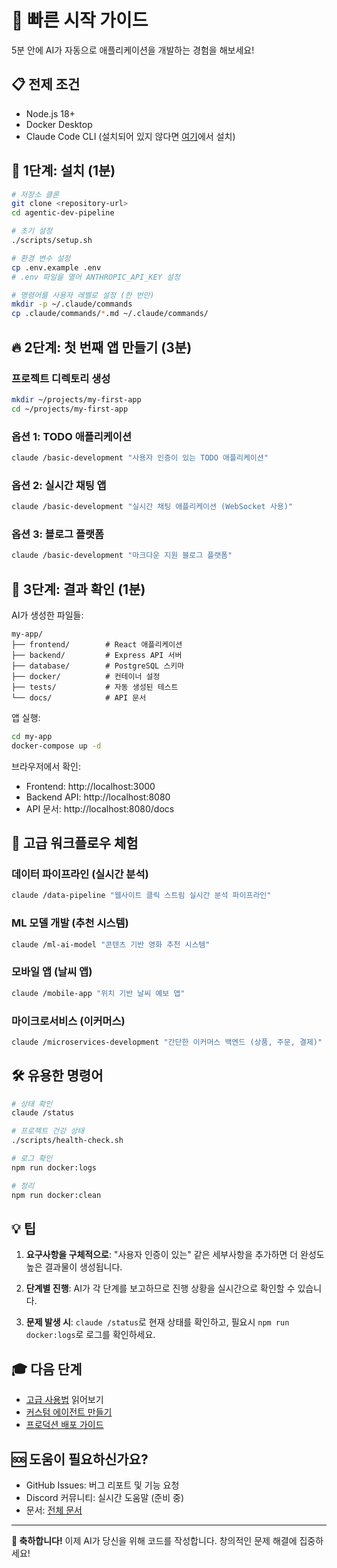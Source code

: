 # 🚀 빠른 시작 가이드

5분 안에 AI가 자동으로 애플리케이션을 개발하는 경험을 해보세요!

## 📋 전제 조건

- Node.js 18+
- Docker Desktop
- Claude Code CLI (설치되어 있지 않다면 [여기](https://docs.anthropic.com/claude-code)에서 설치)

## 🎯 1단계: 설치 (1분)

```bash
# 저장소 클론
git clone <repository-url>
cd agentic-dev-pipeline

# 초기 설정
./scripts/setup.sh

# 환경 변수 설정
cp .env.example .env
# .env 파일을 열어 ANTHROPIC_API_KEY 설정

# 명령어를 사용자 레벨로 설정 (한 번만)
mkdir -p ~/.claude/commands
cp .claude/commands/*.md ~/.claude/commands/
```

## 🔥 2단계: 첫 번째 앱 만들기 (3분)

### 프로젝트 디렉토리 생성
```bash
mkdir ~/projects/my-first-app
cd ~/projects/my-first-app
```

### 옵션 1: TODO 애플리케이션
```bash
claude /basic-development "사용자 인증이 있는 TODO 애플리케이션"
```

### 옵션 2: 실시간 채팅 앱
```bash
claude /basic-development "실시간 채팅 애플리케이션 (WebSocket 사용)"
```

### 옵션 3: 블로그 플랫폼
```bash
claude /basic-development "마크다운 지원 블로그 플랫폼"
```

## 🎉 3단계: 결과 확인 (1분)

AI가 생성한 파일들:
```
my-app/
├── frontend/        # React 애플리케이션
├── backend/         # Express API 서버
├── database/        # PostgreSQL 스키마
├── docker/          # 컨테이너 설정
├── tests/           # 자동 생성된 테스트
└── docs/            # API 문서
```

앱 실행:
```bash
cd my-app
docker-compose up -d
```

브라우저에서 확인:
- Frontend: http://localhost:3000
- Backend API: http://localhost:8080
- API 문서: http://localhost:8080/docs

## 🎨 고급 워크플로우 체험

### 데이터 파이프라인 (실시간 분석)
```bash
claude /data-pipeline "웹사이트 클릭 스트림 실시간 분석 파이프라인"
```

### ML 모델 개발 (추천 시스템)
```bash
claude /ml-ai-model "콘텐츠 기반 영화 추천 시스템"
```

### 모바일 앱 (날씨 앱)
```bash
claude /mobile-app "위치 기반 날씨 예보 앱"
```

### 마이크로서비스 (이커머스)
```bash
claude /microservices-development "간단한 이커머스 백엔드 (상품, 주문, 결제)"
```

## 🛠️ 유용한 명령어

```bash
# 상태 확인
claude /status

# 프로젝트 건강 상태
./scripts/health-check.sh

# 로그 확인
npm run docker:logs

# 정리
npm run docker:clean
```

## 💡 팁

1. **요구사항을 구체적으로**: "사용자 인증이 있는" 같은 세부사항을 추가하면 더 완성도 높은 결과물이 생성됩니다.

2. **단계별 진행**: AI가 각 단계를 보고하므로 진행 상황을 실시간으로 확인할 수 있습니다.

3. **문제 발생 시**: `claude /status`로 현재 상태를 확인하고, 필요시 `npm run docker:logs`로 로그를 확인하세요.

## 🎓 다음 단계

- [고급 사용법](docs/guides/advanced-usage.md) 읽어보기
- [커스텀 에이전트 만들기](docs/guides/custom-agents.md)
- [프로덕션 배포 가이드](docs/guides/production-deployment.md)

## 🆘 도움이 필요하신가요?

- GitHub Issues: 버그 리포트 및 기능 요청
- Discord 커뮤니티: 실시간 도움말 (준비 중)
- 문서: [전체 문서](README.md)

---

**🎊 축하합니다!** 이제 AI가 당신을 위해 코드를 작성합니다. 창의적인 문제 해결에 집중하세요!